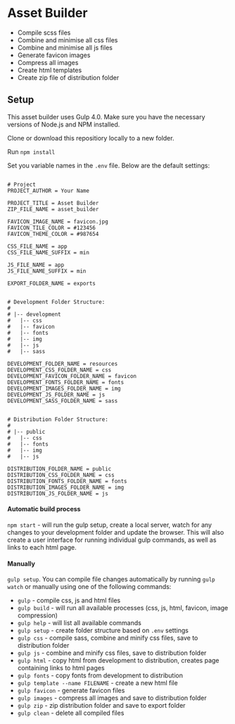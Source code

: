 # Asset Builder

- Compile scss files
- Combine and minimise all css files
- Combine and minimise all js files
- Generate favicon images
- Compress all images
- Create html templates
- Create zip file of distribution folder

## Setup

This asset builder uses Gulp 4.0. Make sure you have the necessary versions of Node.js and NPM installed.

Clone or download this repositiory locally to a new folder.

Run `npm install`

Set you variable names in the `.env` file. Below are the default settings:

```

# Project
PROJECT_AUTHOR = Your Name

PROJECT_TITLE = Asset Builder
ZIP_FILE_NAME = asset_builder

FAVICON_IMAGE_NAME = favicon.jpg
FAVICON_TILE_COLOR = #123456
FAVICON_THEME_COLOR = #987654

CSS_FILE_NAME = app
CSS_FILE_NAME_SUFFIX = min

JS_FILE_NAME = app
JS_FILE_NAME_SUFFIX = min

EXPORT_FOLDER_NAME = exports


# Development Folder Structure:
#
# |-- development
#   |-- css
#   |-- favicon
#   |-- fonts
#   |-- img
#   |-- js
#   |-- sass

DEVELOPMENT_FOLDER_NAME = resources
DEVELOPMENT_CSS_FOLDER_NAME = css
DEVELOPMENT_FAVICON_FOLDER_NAME = favicon
DEVELOPMENT_FONTS_FOLDER_NAME = fonts
DEVELOPMENT_IMAGES_FOLDER_NAME = img
DEVELOPMENT_JS_FOLDER_NAME = js
DEVELOPMENT_SASS_FOLDER_NAME = sass


# Distribution Folder Structure:
#
# |-- public
#   |-- css
#   |-- fonts
#   |-- img
#   |-- js

DISTRIBUTION_FOLDER_NAME = public
DISTRIBUTION_CSS_FOLDER_NAME = css
DISTRIBUTION_FONTS_FOLDER_NAME = fonts
DISTRIBUTION_IMAGES_FOLDER_NAME = img
DISTRIBUTION_JS_FOLDER_NAME = js
```


#### Automatic build process
`npm start` - will run the gulp setup, create a local server, watch for any changes to your development folder and update the browser.
This will also create a user interface for running individual gulp commands, as well as links to each html page.

#### Manually
`gulp setup`. You can compile file changes automatically by running `gulp watch` or manually using one of the following commands:

- `gulp` - compile css, js and html files
- `gulp build` - will run all available processes (css, js, html, favicon, image compression)
- `gulp help` - will list all available commands
- `gulp setup` - create folder structure based on `.env` settings
- `gulp css` - compile sass, combine and minify css files, save to distribution folder
- `gulp js` - combine and minify css files, save to distribution folder
- `gulp html` - copy html from development to distribution, creates page containing links to html pages
- `gulp fonts` - copy fonts from development to distribution
- `gulp template --name FILENAME` - create a new html file
- `gulp favicon` - generate favicon files
- `gulp images` - compress all images and save to distribution folder
- `gulp zip` - zip distribution folder and save to export folder
- `gulp clean` - delete all compiled files

